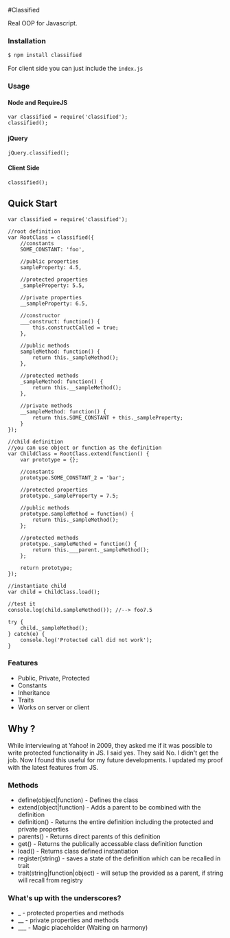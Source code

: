 #Classified

  Real OOP for Javascript.

### Installation

```bash
$ npm install classified
```

  For client side you can just include the `index.js`

### Usage

#### Node and RequireJS

```
var classified = require('classified');
classified();
```

#### jQuery

```
jQuery.classified();
```

#### Client Side

```
classified();
```

## Quick Start

```
var classified = require('classified');

//root definition
var RootClass = classified({
	//constants
	SOME_CONSTANT: 'foo',
	
	//public properties
	sampleProperty: 4.5,
	
	//protected properties
	_sampleProperty: 5.5,
	
	//private properties
	__sampleProperty: 6.5,
	
	//constructor
	___construct: function() {
		this.constructCalled = true;
	},
	
	//public methods
	sampleMethod: function() {
		return this._sampleMethod();
	},
	
	//protected methods
	_sampleMethod: function() {
		return this.__sampleMethod();
	},
	
	//private methods
	__sampleMethod: function() {
		return this.SOME_CONSTANT + this._sampleProperty;
	}
});

//child definition
//you can use object or function as the definition
var ChildClass = RootClass.extend(function() {
	var prototype = {};
	
	//constants
	prototype.SOME_CONSTANT_2 = 'bar';
	
	//protected properties
	prototype._sampleProperty = 7.5;
	
	//public methods
	prototype.sampleMethod = function() {
		return this._sampleMethod();
	};
	
	//protected methods
	prototype._sampleMethod = function() {
		return this.___parent._sampleMethod();
	};
	
	return prototype;
});

//instantiate child
var child = ChildClass.load();

//test it
console.log(child.sampleMethod()); //--> foo7.5

try {
	child._sampleMethod();
} catch(e) {
	console.log('Protected call did not work');
}
```

### Features

  * Public, Private, Protected
  * Constants
  * Inheritance
  * Traits
  * Works on server or client

## Why ?

  While interviewing at Yahoo! in 2009, they asked me if it was possible to write protected functionality in JS.
  I said yes. They said No. I didn't get the job. Now I found this useful for my future developments. 
  I updated my proof with the latest features from JS.

### Methods

  * define(object|function) - Defines the class
  * extend(object|function) - Adds a parent to be combined with the definition
  * definition() - Returns the entire definition including the protected and private properties
  * parents() - Returns direct parents of this definition
  * get() - Returns the publically accessable class definition function
  * load() - Returns class defined instantiation
  * register(string) - saves a state of the definition which can be recalled in trait
  * trait(string|function|object) - will setup the provided as a parent, if string will recall from registry

### What's up with the underscores?

  * _ - protected properties and methods
  * __ - private properties and methods
  * ___ - Magic placeholder (Waiting on harmony)
